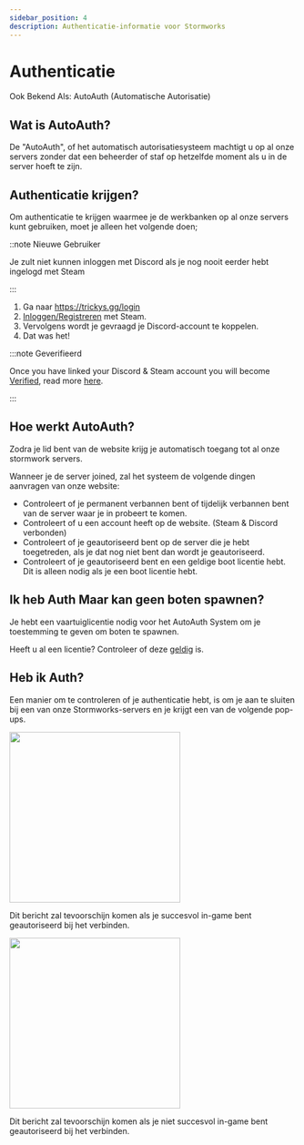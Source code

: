 ```yaml
---
sidebar_position: 4
description: Authenticatie-informatie voor Stormworks
---
```


# Authenticatie
Ook Bekend Als: AutoAuth (Automatische Autorisatie)

## Wat is AutoAuth?

De "AutoAuth", of het automatisch autorisatiesysteem machtigt u op al onze servers zonder dat een beheerder of staf op hetzelfde moment als u in de server hoeft te zijn.

## Authenticatie krijgen?

Om authenticatie te krijgen waarmee je de werkbanken op al onze servers kunt gebruiken, moet je alleen het volgende doen;

::note Nieuwe Gebruiker

Je zult niet kunnen inloggen met Discord als je nog nooit eerder hebt ingelogd met Steam

:::

1. Ga naar https://trickys.gg/login
2. [Inloggen/Registreren](https://trickys.gg/login) met <i class="fa-brands fa-steam"></i> Steam.
3. Vervolgens wordt je gevraagd je <i class="fa-brands fa-discord"></i> Discord-account te koppelen.
4. Dat was het!

:::note Geverifieerd

Once you have linked your <i class="fa-brands fa-discord"></i> Discord & <i class="fa-brands fa-steam"></i> Steam account you will become [Verified](./), read more [here](./).

:::

## Hoe werkt AutoAuth?

Zodra je lid bent van de website krijg je automatisch toegang tot al onze stormwork servers.

Wanneer je de server joined, zal het systeem de volgende dingen aanvragen van onze website:

- Controleert of je permanent verbannen bent of tijdelijk verbannen bent van de server waar je in probeert te komen.
- Controleert of u een account heeft op de website. (Steam & Discord verbonden)
- Controleert of je geautoriseerd bent op de server die je hebt toegetreden, als je dat nog niet bent dan wordt je geautoriseerd.
- Controleert of je geautoriseerd bent en een geldige boot licentie hebt. Dit is alleen nodig als je een boot licentie hebt.

## Ik heb Auth Maar kan geen boten spawnen?

Je hebt een vaartuiglicentie nodig voor het AutoAuth System om je toestemming te geven om boten te spawnen.

Heeft u al een licentie? Controleer of deze [geldig](https://trickys.gg/account) is.

## Heb ik Auth?

Een manier om te controleren of je authenticatie hebt, is om je aan te sluiten bij een van onze Stormworks-servers en je krijgt een van de volgende pop-ups.

<!-- css for flex -->
  <div class="flex-vcenter">
    <div class="img-mg">
      <img src="/img/autoauth/tsauth1.png" width="300px"/>
    </div>
<p>

Dit bericht zal tevoorschijn komen als je succesvol in-game bent geautoriseerd bij het verbinden.

</p>
  </div>

<!-- css for flex -->
  <div class="flex-vcenter">
    <div class="img-mg">
      <img src="/img/autoauth/tsnoauth1.png" width="300px"/>
    </div>
<p>

Dit bericht zal tevoorschijn komen als je niet succesvol in-game bent geautoriseerd bij het verbinden.

</p>
  </div>
